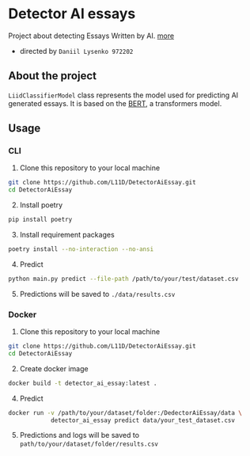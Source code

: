 # Detector AI essays
Project about detecting Essays Written by AI. [more](https://www.kaggle.com/competitions/llm-detect-ai-generated-text/overview)
- directed by `Daniil Lysenko 972202`
## About the project
`LiidClassifierModel` class represents the model used for predicting AI generated essays. 
It is based on the [BERT](https://huggingface.co/google-bert/bert-base-uncased), a transformers model.

## Usage

### CLI

1. Clone this repository to your local machine
```bash
git clone https://github.com/L11D/DetectorAiEssay.git
cd DetectorAiEssay
```
2. Install poetry
```bash
pip install poetry
```
3. Install requirement packages
```bash
poetry install --no-interaction --no-ansi
```
4. Predict
```bash
python main.py predict --file-path /path/to/your/test/dataset.csv
```
5. Predictions will be saved to `./data/results.csv`

### Docker

1. Clone this repository to your local machine
```bash
git clone https://github.com/L11D/DetectorAiEssay.git
cd DetectorAiEssay
```
2. Create docker image
```bash
docker build -t detector_ai_essay:latest .
```
4. Predict
```bash
docker run -v /path/to/your/dataset/folder:/DedectorAiEssay/data \
            detector_ai_essay predict data/your_test_dataset.csv
```
5. Predictions and logs will be saved to `path/to/your/dataset/folder/results.csv`